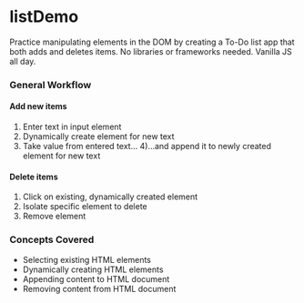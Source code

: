 # listDemo
Practice manipulating elements in the DOM by creating a To-Do list app that both adds and deletes items.
No libraries or frameworks needed. Vanilla JS all day. 

### General Workflow

#### Add new items
1) Enter text in input element
2) Dynamically create element for new text
3) Take value from entered text...
4)...and append it to newly created element for new text

#### Delete items
1) Click on existing, dynamically created element
2) Isolate specific element to delete
3) Remove element

### Concepts Covered
* Selecting existing HTML elements
* Dynamically creating HTML elements
* Appending content to HTML document
* Removing content from HTML document
